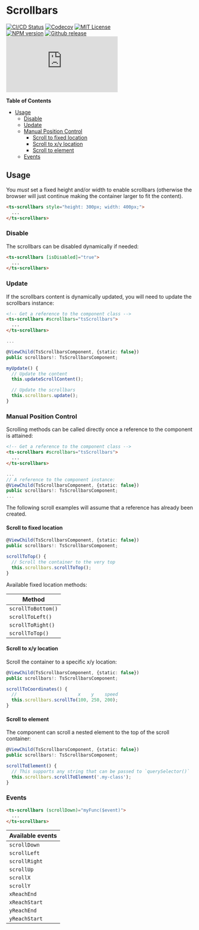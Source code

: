 <h1>Scrollbars</h1>

[![CI/CD Status][github-action-badge]][github-action-link] [![Codecov][codecov-badge]][codecov-project] [![MIT License][license-image]][license-url]  
[![NPM version][npm-version-image]][npm-package] [![Github release][gh-release-badge]][gh-releases] [![Library size][file-size-badge]][raw-distribution-js]

<!-- START doctoc generated TOC please keep comment here to allow auto update -->
<!-- DON'T EDIT THIS SECTION, INSTEAD RE-RUN doctoc TO UPDATE -->
**Table of Contents**

- [Usage](#usage)
  - [Disable](#disable)
  - [Update](#update)
  - [Manual Position Control](#manual-position-control)
    - [Scroll to fixed location](#scroll-to-fixed-location)
    - [Scroll to x/y location](#scroll-to-xy-location)
    - [Scroll to element](#scroll-to-element)
  - [Events](#events)

<!-- END doctoc generated TOC please keep comment here to allow auto update -->

## Usage

You _must_ set a fixed height and/or width to enable scrollbars (otherwise the browser will just continue making the container larger to fit
the content).

```html
<ts-scrollbars style="height: 300px; width: 400px;">
  ...
</ts-scrollbars>
```


### Disable

The scrollbars can be disabled dynamically if needed:

```html
<ts-scrollbars [isDisabled]="true">
  ...
</ts-scrollbars>
```


### Update

If the scrollbars content is dynamically updated, you will need to update the scrollbars instance:

```html
<!-- Get a reference to the component class -->
<ts-scrollbars #scrollbars="tsScrollbars">
  ...
</ts-scrollbars>
```

```typescript
...

@ViewChild(TsScrollbarsComponent, {static: false})
public scrollbars!: TsScrollbarsComponent;

myUpdate() {
  // Update the content
  this.updateScrollContent();

  // Update the scrollbars
  this.scrollbars.update();
}
```

### Manual Position Control

Scrolling methods can be called directly once a reference to the component is attained:

```html
<!-- Get a reference to the component class -->
<ts-scrollbars #scrollbars="tsScrollbars">
  ...
</ts-scrollbars>
```

```typescript
...
// A reference to the component instance:
@ViewChild(TsScrollbarsComponent, {static: false})
public scrollbars!: TsScrollbarsComponent;
...
```

The following scroll examples will assume that a reference has already been created.

#### Scroll to fixed location

```typescript
@ViewChild(TsScrollbarsComponent, {static: false})
public scrollbars!: TsScrollbarsComponent;

scrollToTop() {
  // Scroll the container to the very top
  this.scrollbars.scrollToTop();
}
```

Available fixed location methods:

| Method             |
|--------------------|
| `scrollToBottom()` |
| `scrollToLeft()`   |
| `scrollToRight()`  |
| `scrollToTop()`    |


#### Scroll to x/y location

Scroll the container to a specific x/y location:

```typescript
@ViewChild(TsScrollbarsComponent, {static: false})
public scrollbars!: TsScrollbarsComponent;

scrollToCoordinates() {
  //                       x    y    speed
  this.scrollbars.scrollTo(100, 250, 200);
}
```


#### Scroll to element

The component can scroll a nested element to the top of the scroll container:

```typescript
@ViewChild(TsScrollbarsComponent, {static: false})
public scrollbars!: TsScrollbarsComponent;

scrollToElement() {
  // This supports any string that can be passed to `querySelector()`
  this.scrollbars.scrollToElement('.my-class');
}
```


### Events

```html
<ts-scrollbars (scrollDown)="myFunc($event)">
  ...
</ts-scrollbars>
```

| Available events |
|------------------|
| `scrollDown`     |
| `scrollLeft`     |
| `scrollRight`    |
| `scrollUp`       |
| `scrollX`        |
| `scrollY`        |
| `xReachEnd`      |
| `xReachStart`    |
| `yReachEnd`      |
| `yReachStart`    |


<!-- Links -->
[license-url]:         https://github.com/GetTerminus/terminus-oss/blob/master/LICENSE
[license-image]:       http://img.shields.io/badge/license-MIT-blue.svg
[codecov-project]:     https://codecov.io/gh/GetTerminus/terminus-oss
[codecov-badge]:       https://codecov.io/gh/GetTerminus/terminus-oss/branch/master/graph/badge.svg
[npm-version-image]:   http://img.shields.io/npm/v/@terminus/ui-scrollbars.svg
[npm-package]:         https://www.npmjs.com/package/@terminus/ui-scrollbars
[gh-release-badge]:    https://img.shields.io/github/release/GetTerminus/terminus-oss.svg
[gh-releases]:         https://github.com/GetTerminus/terminus-ui/releases/
[github-action-badge]: https://github.com/GetTerminus/terminus-oss/workflows/CI%20Release/badge.svg
[github-action-link]:  https://github.com/GetTerminus/terminus-oss/actions?query=workflow%3A%22CI+Release%22
[file-size-badge]:     http://img.badgesize.io/https://unpkg.com/@terminus/ui-scrollbars/bundles/terminus-ui-scrollbars.umd.min.js?compression=gzip
[raw-distribution-js]: https://unpkg.com/@terminus/ui-scrollbars/bundles/terminus-ui-scrollbars.umd.js
